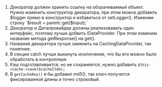 1. Декоратор должен хранить ссылку на оборачиваемый объект. Нужно изменить конструктор декоратора,
при этом можно добавить $logger прямо в конструктор и избавиться от setLogger(). Изменим строку `$result = parent::get($input);`
2. Декоратор и Датапровайдер должны реализовавать один интерфейс, поэтому лучше добвить IDataProvider. При этом
изменим название метода getResponse() на get().
3. Название декоратора лучше заменить на CachingDataProvider, так понятнее.
4. В секции catch лучше выкинуть исключение, что бы его можно было обработать в контроллере
5. Кэш подготавливается, но не сохраняется, нужно добавить `$this->cache->save($cacheItem);`
6. В `getCacheKey()` я бы добавил md5(), так ключ получится фиксированной длины и точно строковый.
